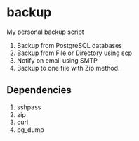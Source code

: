 # backup
My personal backup script

1. Backup from PostgreSQL databases
2. Backup from File or Directory using scp
3. Notify on email using SMTP
4. Backup to one file with Zip method.

## Dependencies

1. sshpass
2. zip
3. curl
4. pg_dump